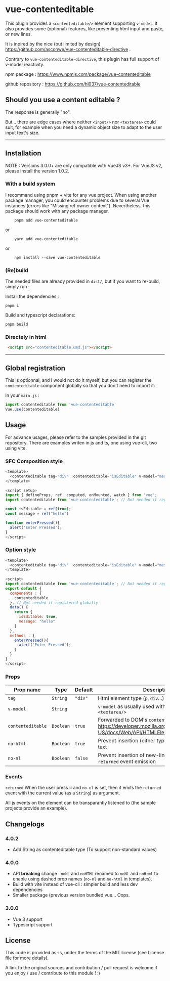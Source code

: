 
# vue-contenteditable

This plugin provides a `<contenteditable/>` element supporting `v-model`. It also provides some (optional) features, like preventing html input and paste, or new lines.

It is inpired by the nice (but limited by design) https://github.com/asconwe/vue-contenteditable-directive .

Contrary to `vue-contenteditable-directive`, this plugin has full support of v-model reactivity.

npm package : https://www.npmjs.com/package/vue-contenteditable

github repository : https://github.com/hl037/vue-contenteditable

## Should you use a content editable ?

The response is generally "no".

But... there are edge cases where neither `<input/>` nor `<textarea>` could suit, for example when you need a dynamic object size to adapt to the user input text's size.

------

## Installation

NOTE : Versions 3.0.0+ are only compatible with VueJS v3+. For VueJS v2, please install the version 1.0.2.

### With a build system

I recommand using pnpm + vite for any vue project. When using another package manager, you could encounter problems due to several Vue instances (errors like "Missing ref owner context"). Nevertheless, this package should work with any package manager.

```
    pnpm add vue-contenteditable
```

or

```
    yarn add vue-contenteditable
```

or

```
    npm install --save vue-contenteditable
```


### (Re)build

The needed files are already provided in `dist/`, but if you want to re-build, simply run :

Install the dependencies :
```
pnpm i
```

Build and typescript declarations:
```
pnpm build
```

### Directely in html

```html
 <script src="contenteditable.umd.js"></script>
```

------

## Global registration

This is optionnal, and I would not do it myself, but you can register the `contenteditable` component globally so that you don't need to import it:

In your `main.js` :

```javascript
import contenteditable from 'vue-contenteditable'
Vue.use(contenteditable)
```

## Usage

For advance usages, please refer to the samples provided in the git repository. There are examples writen in js and ts, one using vue-cli, two using vite.

### SFC Composition style

```javascript
<template>
  <contenteditable tag="div" :contenteditable="isEditable" v-model="message" :no-nl="true" :no-html="true" @returned="enterPressed" />
</template>
 
<script setup>
import { defineProps, ref, computed, onMounted, watch } from 'vue';
import contenteditable from 'vue-contenteditable'; // Not needed it registered globally

const isEditable = ref(true);
const message = ref("hello")

function enterPressed(){
  alert('Enter Pressed');
}
</script>
```

### Option style

```javascript
<template>
  <contenteditable tag="div" :contenteditable="isEditable" v-model="message" :noNL="true" :noHTML="true" @returned="enterPressed" />
</template>
 
<script>
import contenteditable from 'vue-contenteditable'; // Not needed it registered globally
export default {
  components : {
    contenteditable
  }, // Not needed it registered globally
  data() {
    return {
      isEditable: true,
      message: "hello"
    }
  },
  methods : {
    enterPressed(){
      alert('Enter Pressed');
    }
  }
}
</script>
```


### Props

Prop name | Type | Default | Description
----------|------|---------|------------
`tag` | `String` | `"div"` | Html element type (`p`, `div`...)
`v-model` | `String` | | `v-model` as usually used with `<input/>` and `<textarea/>`
`contenteditable` | `Boolean` | `true` | Forwarded to DOM's `contenteditable` https://developer.mozilla.org/en-US/docs/Web/API/HTMLElement/contentEditable.
`no-html` | `Boolean` | `true` | Prevent insertion (either typed or pasted) of html text
`no-nl` | `Boolean` | `false` | Prevent insertion of new-lines. Also activate `returned` event emission

### Events

`returned`
  When the user press <kbd>⏎</kbd> and `no-nl` is set, then it emits the `returned` event with the current value (as a `String`) as argument.

  All js events on the element can be transparantly listened to (the sample projects provide an example).

## Changelogs

### 4.0.2
  
  * Add String as contenteditable type (To support non-standard values)

### 4.0.0

  * API **breaking** change : `noNL` and `noHTML` renamed to `noNl` and `noHtml` to enable using dashed prop names (`no-nl` and `no-html` in templates).
  * Build with vite instead of vue-cli : simpler build and less dev dependencies
  * Smaller package (previous version bundled vue... Oops.

### 3.0.0
  
  * Vue 3 support
  * Typescript support

## License

This code is provided as-is, under the terms of the MIT license (see License file for more details).

A link to the original sources and contribution / pull request is welcome if you enjoy / use / contribute to this module ! :)



